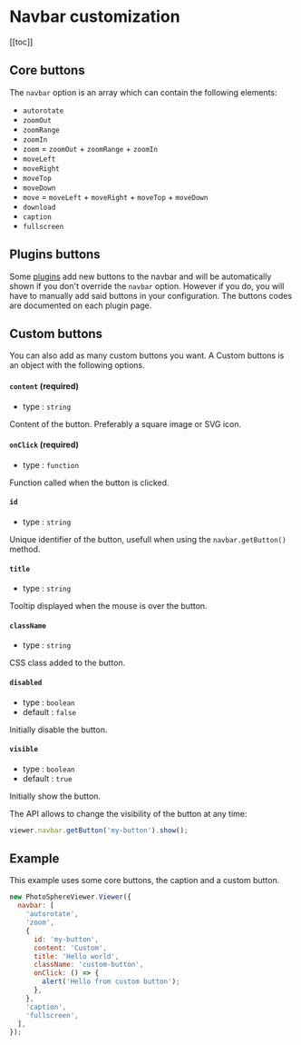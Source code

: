 # Navbar customization

[[toc]]

## Core buttons

The `navbar` option is an array which can contain the following elements:

  - `autorotate`
  - `zoomOut`
  - `zoomRange`
  - `zoomIn`
  - `zoom` = `zoomOut` + `zoomRange` + `zoomIn`
  - `moveLeft`
  - `moveRight`
  - `moveTop`
  - `moveDown`
  - `move` = `moveLeft` + `moveRight` + `moveTop` + `moveDown`
  - `download`
  - `caption`
  - `fullscreen`

## Plugins buttons

Some [plugins](../plugins/) add new buttons to the navbar and will be automatically shown if you don't override the `navbar` option. However if you do, you will have to manually add said buttons in your configuration. The buttons codes are documented on each plugin page.

## Custom buttons

You can also add as many custom buttons you want. A Custom buttons is an object with the following options.

#### `content` (required)
- type : `string`

Content of the button. Preferably a square image or SVG icon.

#### `onClick` (required)
- type : `function`

Function called when the button is clicked.

#### `id`
- type : `string`

Unique identifier of the button, usefull when using the `navbar.getButton()` method.

#### `title`
- type : `string`

Tooltip displayed when the mouse is over the button.

#### `className`
- type : `string`

CSS class added to the button.

#### `disabled`
- type : `boolean`
- default : `false`

Initially disable the button.

#### `visible`
- type : `boolean`
- default : `true`

Initially show the button.

The API allows to change the visibility of the button at any time:

```js
viewer.navbar.getButton('my-button').show();
```


## Example

This example uses some core buttons, the caption and a custom button.

```js
new PhotoSphereViewer.Viewer({
  navbar: [
    'autorotate',
    'zoom',
    {
      id: 'my-button',
      content: 'Custom',
      title: 'Hello world',
      className: 'custom-button',
      onClick: () => {
        alert('Hello from custom button');
      },
    },
    'caption',
    'fullscreen',
  ],
});
```
